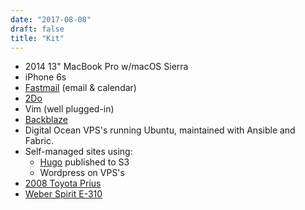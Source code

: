 ```yaml
---
date: "2017-08-08"
draft: false
title: "Kit"
---
```


- 2014 13" MacBook Pro w/macOS Sierra
- iPhone 6s
- [Fastmail](https://fastmail.com) (email & calendar)
- [2Do](https://www.2doapp.com)
- Vim (well plugged-in)
- [Backblaze](https://www.backblaze.com)
- Digital Ocean VPS's running Ubuntu, maintained with Ansible and Fabric.
- Self-managed sites using:
    - [Hugo](https://gohugo.io/) published to S3
    - Wordpress on VPS's
- [2008 Toyota Prius](http://pd.kalafut.net/?p=28)
- [Weber Spirit E-310](http://www.weber.com/grills/series/spirit/spirit-e-310)
